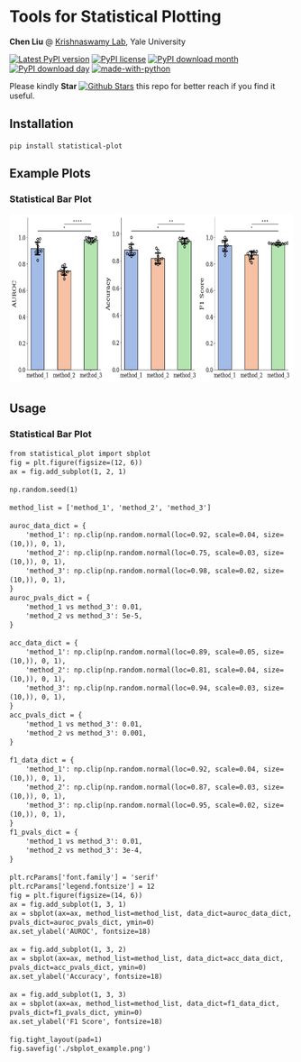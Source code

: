 # Tools for Statistical Plotting

**Chen Liu** @ [Krishnaswamy Lab](https://krishnaswamylab.org/members), Yale University

[![Latest PyPI version](https://img.shields.io/pypi/v/statistical-plot.svg)](https://pypi.org/project/statistical-plot/)
[![PyPI license](https://img.shields.io/pypi/l/statistical-plot.svg)](https://pypi.python.org/pypi/statistical-plot/)
[![PyPI download month](https://img.shields.io/pypi/dm/statistical-plot.svg)](https://pypi.python.org/pypi/statistical-plot/)
[![PyPI download day](https://img.shields.io/pypi/dd/statistical-plot.svg)](https://pypi.python.org/pypi/statistical-plot/)
[![made-with-python](https://img.shields.io/badge/Made%20with-Python-1f425f.svg)](https://www.python.org/)

Please kindly **Star** [![Github Stars](https://img.shields.io/github/stars/ChenLiu-1996/StatsPlot.svg?style=social&label=Stars)](https://github.com/ChenLiu-1996/StatsPlot/) this repo for better reach if you find it useful.

## Installation
```
pip install statistical-plot
```

## Example Plots
### Statistical Bar Plot

<img src="assets/sbplot_example.png" height="300"/>



## Usage
### Statistical Bar Plot

```
from statistical_plot import sbplot
fig = plt.figure(figsize=(12, 6))
ax = fig.add_subplot(1, 2, 1)

np.random.seed(1)

method_list = ['method_1', 'method_2', 'method_3']

auroc_data_dict = {
    'method_1': np.clip(np.random.normal(loc=0.92, scale=0.04, size=(10,)), 0, 1),
    'method_2': np.clip(np.random.normal(loc=0.75, scale=0.03, size=(10,)), 0, 1),
    'method_3': np.clip(np.random.normal(loc=0.98, scale=0.02, size=(10,)), 0, 1),
}
auroc_pvals_dict = {
    'method_1 vs method_3': 0.01,
    'method_2 vs method_3': 5e-5,
}

acc_data_dict = {
    'method_1': np.clip(np.random.normal(loc=0.89, scale=0.05, size=(10,)), 0, 1),
    'method_2': np.clip(np.random.normal(loc=0.81, scale=0.04, size=(10,)), 0, 1),
    'method_3': np.clip(np.random.normal(loc=0.94, scale=0.03, size=(10,)), 0, 1),
}
acc_pvals_dict = {
    'method_1 vs method_3': 0.01,
    'method_2 vs method_3': 0.001,
}

f1_data_dict = {
    'method_1': np.clip(np.random.normal(loc=0.92, scale=0.04, size=(10,)), 0, 1),
    'method_2': np.clip(np.random.normal(loc=0.87, scale=0.03, size=(10,)), 0, 1),
    'method_3': np.clip(np.random.normal(loc=0.95, scale=0.02, size=(10,)), 0, 1),
}
f1_pvals_dict = {
    'method_1 vs method_3': 0.01,
    'method_2 vs method_3': 3e-4,
}

plt.rcParams['font.family'] = 'serif'
plt.rcParams['legend.fontsize'] = 12
fig = plt.figure(figsize=(14, 6))
ax = fig.add_subplot(1, 3, 1)
ax = sbplot(ax=ax, method_list=method_list, data_dict=auroc_data_dict, pvals_dict=auroc_pvals_dict, ymin=0)
ax.set_ylabel('AUROC', fontsize=18)

ax = fig.add_subplot(1, 3, 2)
ax = sbplot(ax=ax, method_list=method_list, data_dict=acc_data_dict, pvals_dict=acc_pvals_dict, ymin=0)
ax.set_ylabel('Accuracy', fontsize=18)

ax = fig.add_subplot(1, 3, 3)
ax = sbplot(ax=ax, method_list=method_list, data_dict=f1_data_dict, pvals_dict=f1_pvals_dict, ymin=0)
ax.set_ylabel('F1 Score', fontsize=18)

fig.tight_layout(pad=1)
fig.savefig('./sbplot_example.png')
```